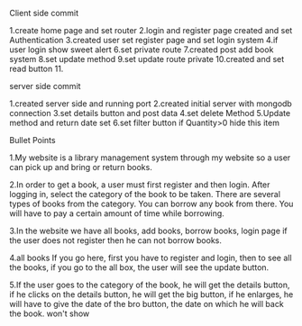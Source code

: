 Client side commit

1.create home page and set router
2.login and register page created and set Authentication 
3.created user set register page and set login system
4.if user login show sweet alert 
6.set private route
7.created post add book system 
8.set update method
9.set update route private
10.created and set read button
11.





server side commit

1.created server side and running port
2.created initial server with mongodb connection
3.set details button and post data
4.set delete Method
5.Update method and return date set
6.set filter button if Quantity>0 hide this item



Bullet Points


1.My website is a library management system through my website so a user can pick up and bring or return books.

2.In order to get a book, a user must first register and then login. After logging in, select the category of the book to be taken. There are several types of books from the category. You can borrow any book from there. You will have to pay a certain amount of time while borrowing.

3.In the website we have all books, add books, borrow books, login page if the user does not register then he can not borrow books.

4.all books If you go here, first you have to register and login, then to see all the books, if you go to the all box, the user will see the update button.

5.If the user goes to the category of the book, he will get the details button, if he clicks on the details button, he will get the big button, if he enlarges, he will have to give the date of the bro button, the date on which he will back the book. won't show